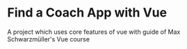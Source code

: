 # Find a Coach App with Vue
 A  project which uses core features of vue with guide of Max Schwarzmüller's Vue course
